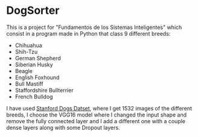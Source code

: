 # DogSorter
This is a project for "Fundamentos de los Sistemas Inteligentes" which consist in a program made in Python that class 9 different breeds:
* Chihuahua
* Shih-Tzu
* German Shepherd 
* Siberian Husky
* Beagle
* English Foxhound
* Bull Mastiff
* Staffordshire Bullterrier
* French Bulldog

I have used [Stanford Dogs Datset](https://www.kaggle.com/jessicali9530/stanford-dogs-dataset), where I get 1532 images of the different breeds, I choose the VGG16 model where I changed the input shape and remove the fully connected layer and I add a different one with a couple dense layers along with some Dropout layers.
